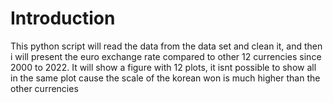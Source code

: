 # Introduction
This python script will read the data from the data set and clean it, and then i will present the euro exchange rate compared to other 12 currencies since 2000 to 2022.
It will show a figure with 12 plots, it isnt possible to show all in the same plot cause the scale of the korean won is much higher than the other currencies
